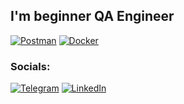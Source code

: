 ## I'm beginner QA Engineer 

[![Postman](https://img.shields.io/badge/-Postman_collections_(click)-090909?style=for-the-badge&logo=postman&logoColor=FF6C37)](https://www.postman.com/navigation-engineer-23958700/workspace/postman-collection)
[![Docker](https://img.shields.io/badge/-Docker_(click)-090909?style=for-the-badge&logo=docker&logoColor=2496ED)](https://github.com/aleksey890/Docker)

### Socials:
[![Telegram](https://img.shields.io/badge/-Telegram-090909?style=for-the-badge&logo=telegram&logoColor=26A5E4)](https://t.me/alexey408)
[![LinkedIn](https://img.shields.io/badge/-LinkedIn-090909?style=for-the-badge&logo=linkedin&logoColor=0A66C2)](https://www.linkedin.com/in/alexey408/)